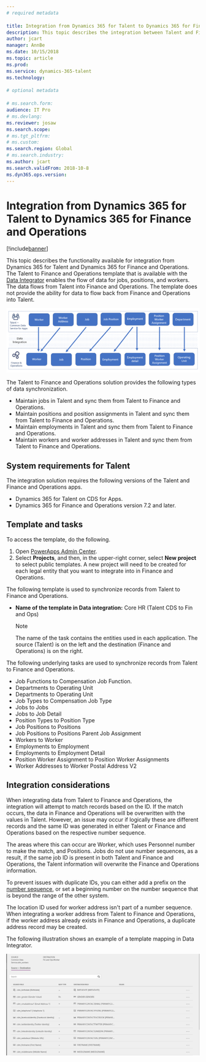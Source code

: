```yaml
---
# required metadata

title: Integration from Dynamics 365 for Talent to Dynamics 365 for Finance and Operations
description: This topic describes the integration between Talent and Finance and Operations. 
author: jcart
manager: AnnBe
ms.date: 10/15/2018
ms.topic: article
ms.prod: 
ms.service: dynamics-365-talent
ms.technology: 

# optional metadata

# ms.search.form:  
audience: IT Pro
# ms.devlang: 
ms.reviewer: josaw
ms.search.scope:  
# ms.tgt_pltfrm: 
# ms.custom: 
ms.search.region: Global
# ms.search.industry: 
ms.author: jcart
ms.search.validFrom: 2018-10-8
ms.dyn365.ops.version: 
---
```


# Integration from Dynamics 365 for Talent to Dynamics 365 for Finance and Operations

[!include[banner](../includes/banner.md)]

This topic describes the functionality available for integration from Dynamics 365 for Talent and Dynamics 365 for Finance and Operations. The Talent to Finance and Operations template that is available with the [Data Integrator](https://docs.microsoft.com/en-us/powerapps/administrator/data-integrator) enables the flow of data for jobs, positions, and workers. The data flows from Talent into Finance and Operations. The template does not provide the ability for data to flow back from Finance and Operations into Talent. 

![Talent to Finance and Operations Integration Flow](./media/TalentFinOpsFlow.png)

The Talent to Finance and Operations solution provides the following types of data synchronization. 

- Maintain jobs in Talent and sync them from Talent to Finance and Operations.
- Maintain positions and position assignments in Talent and sync them from Talent to Finance and Operations.
- Maintain employments in Talent and sync them from Talent to Finance and Operations.
- Maintain workers and worker addresses in Talent and sync them from Talent to Finance and Operations.

## System requirements for Talent
The integration solution requires the following versions of the Talent and Finance and Operations apps. 
- Dynamics 365 for Talent on CDS for Apps.
- Dynamics 365 for Finance and Operations version 7.2 and later.

## Template and tasks

To access the template, do the following.
1. Open [PowerApps Admin Center](https://admin.powerapps.com/). 
1. Select **Projects**, and then, in the upper-right corner, select **New project** to select public templates. A new project will need to be created for each legal entity that you want to integrate into in Finance and Operations.

The following template is used to synchronize records from Talent to Finance and Operations.

- **Name of the template in Data integration:** Core HR (Talent CDS to Fin and Ops)

  > [!NOTE]
  > The name of the task contains the entities used in each application. The source (Talent) is on the left and the destination
(Finance and Operations) is on the right.

The following underlying tasks are used to synchronize records from Talent to Finance and Operations.
- Job Functions to Compensation Job Function.
- Departments to Operating Unit
- Departments to Operating Unit
- Job Types to Compensation Job Type
- Jobs to Jobs
- Jobs to Job Detail
- Position Types to Position Type
- Job Positions to Positions
- Job Positions to Positions Parent Job Assignment
- Workers to Worker
- Employments to Employment
- Employments to Employment Detail
- Position Worker Assignment to Position Worker Assignments
- Worker Addresses to Worker Postal Address V2

## Integration considerations
When integrating data from Talent to Finance and Operations, the integration will attempt to match records based on the ID. If the match
occurs, the data in Finance and Operations will be overwritten with the values in Talent. However, an issue may occur if logically
these are different records and the same ID was generated in either Talent or Finance and Operations based on the respective number sequence.

The areas where this can occur are Worker, which uses Personnel number to make the match, and Positions. Jobs do not use number sequences, as a result, if the same job ID is present in both Talent and Finance and Operations, the Talent information will overwrite the Finance and Operations information. 

To prevent issues with duplicate IDs, you can either add a prefix on the [number sequence](https://docs.microsoft.com/en-us/dynamics365/unified-operations/fin-and-ops/organization-administration/number-sequence-overview?toc=/dynamics365/unified-operations/talent/toc.json), or set a beginning number on the number sequence that is beyond the range of the other system. 

The location ID used for worker address isn't part of a number sequence. When integrating a worker address from Talent to Finance and Operations, if the worker address already exists in Finance and Operations, a duplicate address record may be created. 

The following illustration shows an example of a template mapping in Data Integrator. 

![Template Mapping](./media/IntegrationMapping.png)




